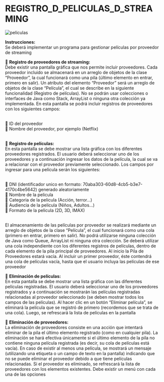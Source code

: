 # REGISTRO_D_PELICULAS_D_STREAMING

![peliculas](https://github.com/Yoswell/REGISTRO_D_PELICULAS_D_STREAMING/assets/113799193/bf05d794-f362-4061-9755-8ebec1f77366)

<strong>Instrucciones:</strong><br>Se deberá implementar un programa para gestionar películas por proveedor de streaming<br>

🐽 <strong>Registro de proveedores de streaming:</strong><br>
Debe existir una pantalla gráfica que nos permite incluir proveedores. Cada proveedor incluido se almacenará en un arreglo de objetos de la clase “Proveedor”, la cual funcionará como una pila (último elemento en entrar, primero en salir). Un atributo del elemento “Proveedor” será un arreglo de objetos de la clase “Película”, el cual se describe en la siguiente funcionalidad (Registro de películas). No se podrán usar colecciones o interfaces de Java como Stack, ArrayList o ninguna otra colección ya implementada. En esta pantalla se podrá incluir registros de proveedores con los siguientes campos:<br><br>

  🦴 ID del proveedor<br>
  🦴 Nombre del proveedor, por ejemplo (Netflix)<br><br>

🐽 <strong>Registro de películas:</strong><br>
En esta pantalla se debe mostrar una lista gráfica con los diferentes proveedores registrados. El usuario deberá seleccionar uno de los proveedores y a continuación ingresar los datos de la película, la cual se va a relacionar con el proveedor previamente seleccionado. Los campos por ingresar para una película serán los siguientes:<br><br>

  🦴 DNI (identificador unico en formato: 70aba303-60d8-4cb5-b3e7-4170c4be5642) generado aleatoriamente<br>
  🦴 Nombre de la pelicula<br>
  🦴 Categoria de la pelicula (Acción, terror...)<br>
  🦴 Audiencia de la pelicula (Niños, Adultos...)<br>
  🦴 Formato de la pelicula (2D, 3D, IMAX)<br><br>

El almacenamiento de las películas por proveedor se realizará mediante un arreglo de objetos de la clase “Película”, el cual funcionará como una cola (primero en entrar, primero en salir). No podrá utilizarse ninguna colección de Java como Queue, ArrayList ni ninguna otra colección. Se deberá utilizar una cola independiente con los diferentes registros de películas, dentro de cada elemento de la pila principal de proveedores. Al inicio la Pila de Proveedores estará vacía. Al incluir un primer proveedor, éste contendrá una cola de películas vacía, hasta que el usuario incluya las películas de ese proveedor

🐽 <strong>Eliminación de películas:</strong><br>
En esta pantalla se debe mostrar una lista gráfica con las diferentes películas registradas. El usuario deberá seleccionar uno de los proveedores registrados y a continuación se mostrarán las películas registradas relacionadas al proveedor seleccionado (se deben mostrar todos los campos de las películas). Al hacer clic en un botón “Eliminar película”, se eliminará la película que se registró de primero (recordemos que se trata de una cola). Luego, se refrescará la lista de películas en la pantalla

🐽 <strong>Eliminación de proveedores:</strong><br>
La eliminación de proveedores consiste en una acción que intentará eliminar de la pila el último elemento registrado (como en cualquier pila). La eliminación se hará efectiva únicamente si el último elemento de la pila no contiene ninguna película registrada (es decir, su cola de películas está vacía). En caso de existir al menos una película, se mostrará un mensaje (utilizando una etiqueta o un campo de texto en la pantalla) indicando que no se puede eliminar el proveedor debido a que tiene películas relacionadas. Si el proveedor es eliminado, se refrescará la lista de proveedores con los elementos existentes. Debe existir un menú con cada una de las opciones

